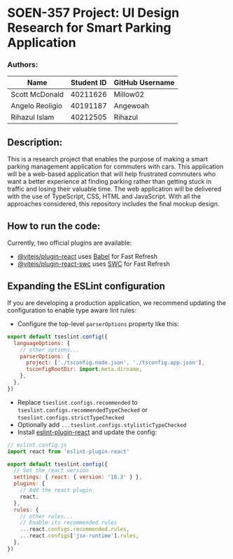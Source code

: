 # SOEN-357 Project: UI Design Research for Smart Parking Application 

### Authors:
| Name    | Student ID | GitHub Username |
| -------- | ------- | ------- |
| Scott McDonald | 40211626 | Millow02 |
| Angelo Reoligio | 40191187 | Angewoah |
| Rihazul Islam | 40212505 | Rihazul |


## Description:
This is a research project that enables the purpose of making a smart parking management application for commuters with cars. This application will be a web-based application that will help frustrated commuters who want a better experience at finding parking rather than getting stuck in traffic and losing their valuable time. The web application will be delivered with the use of TypeScript, CSS, HTML and JavaScript. With all the approaches considered, this repository includes the final mockup design.  

## How to run the code:

Currently, two official plugins are available:

- [@vitejs/plugin-react](https://github.com/vitejs/vite-plugin-react/blob/main/packages/plugin-react/README.md) uses [Babel](https://babeljs.io/) for Fast Refresh
- [@vitejs/plugin-react-swc](https://github.com/vitejs/vite-plugin-react-swc) uses [SWC](https://swc.rs/) for Fast Refresh

## Expanding the ESLint configuration

If you are developing a production application, we recommend updating the configuration to enable type aware lint rules:

- Configure the top-level `parserOptions` property like this:

```js
export default tseslint.config({
  languageOptions: {
    // other options...
    parserOptions: {
      project: ['./tsconfig.node.json', './tsconfig.app.json'],
      tsconfigRootDir: import.meta.dirname,
    },
  },
})
```

- Replace `tseslint.configs.recommended` to `tseslint.configs.recommendedTypeChecked` or `tseslint.configs.strictTypeChecked`
- Optionally add `...tseslint.configs.stylisticTypeChecked`
- Install [eslint-plugin-react](https://github.com/jsx-eslint/eslint-plugin-react) and update the config:

```js
// eslint.config.js
import react from 'eslint-plugin-react'

export default tseslint.config({
  // Set the react version
  settings: { react: { version: '18.3' } },
  plugins: {
    // Add the react plugin
    react,
  },
  rules: {
    // other rules...
    // Enable its recommended rules
    ...react.configs.recommended.rules,
    ...react.configs['jsx-runtime'].rules,
  },
})
```
